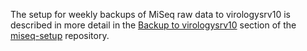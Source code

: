 The setup for weekly backups of MiSeq raw data to virologysrv10 is described in more detail in the
[Backup to virologysrv10](https://github.com/medvir/miseq-setup?tab=readme-ov-file#backup-to-virologysrv10) section
of the [miseq-setup](https://github.com/medvir/miseq-setup) repository.
